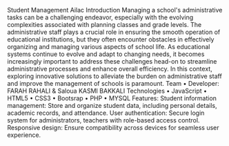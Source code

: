 Student Management Ailac
Introduction
Managing a school's administrative tasks can be a challenging endeavor, especially with the evolving complexities associated with planning classes and grade levels. The administrative staff plays a crucial role in ensuring the smooth operation of educational institutions, but they often encounter obstacles in effectively organizing and managing various aspects of school life. As educational systems continue to evolve and adapt to changing needs, it becomes increasingly important to address these challenges head-on to streamline administrative processes and enhance overall efficiency. In this context, exploring innovative solutions to alleviate the burden on administrative staff and improve the management of schools is paramount.
Team
•	Developer: FARAH RAHALI &  Saloua KASMI BAKKALI
Technologies
•	JavaScript
•	HTML5
•	CSS3
•	Bootsrap
•	PHP
•	MYSQL
Features:
Student information management: Store and organize student data, including personal details, academic records, and attendance.
User authentication: Secure login system for administrators, teachers with role-based access control.
Responsive design: Ensure compatibility across devices for seamless user experience.

